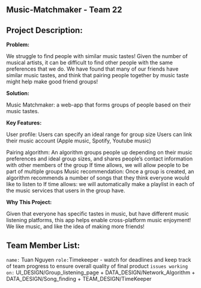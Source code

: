 ## Music-Matchmaker - Team 22

## Project Description:
**Problem:**

We struggle to find people with similar music tastes! Given the number of musical artists, it can be difficult to find other people with the same preferences that we do. We have found that many of our friends have similar music tastes, and think that pairing people together by music taste might help make good friend groups!

**Solution:**

Music Matchmaker: a web-app that forms groups of people based on their music tastes.

**Key Features:**

User profile:
Users can specify an ideal range for group size
Users can link their music account (Apple music, Spotify, Youtube music)

Pairing algorithm:
An algorithm groups people up depending on their music preferences and ideal group sizes, and shares people’s contact information with other members of the group
If time allows, we will allow people to be part of multiple groups
Music recommendation:
Once a group is created, an algorithm recommends a number of songs that they think everyone would like to listen to
If time allows: we will automatically make a playlist in each of the music services that users in the group have.

**Why This Project:**

Given that everyone has specific tastes in music, but have different music listening platforms, this app helps enable cross-platform music enjoyment! We like music, and like the idea of making more friends!


## Team Member List:
`name:` Tuan Nguyen
`role:`Timekeeper - watch for deadlines and keep track of team progress to ensure overall quality of final product
`issues working on:` UI_DESIGN/Group_listening_page + DATA_DESIGN/Network_Algorithm + DATA_DESIGN/Song_finding + TEAM_DESIGN/TimeKeeper
